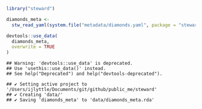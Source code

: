 
``` r
library("steward")
```

``` r
diamonds_meta <- 
  stw_read_yaml(system.file("metadata/diamonds.yaml", package = "steward"))
```

``` r
devtools::use_data(
  diamonds_meta, 
  overwrite = TRUE
)
```

    ## Warning: 'devtools::use_data' is deprecated.
    ## Use 'usethis::use_data()' instead.
    ## See help("Deprecated") and help("devtools-deprecated").

    ## ✔ Setting active project to '/Users/ijlyttle/Documents/git/github/public_me/steward'
    ## ✔ Creating 'data/'
    ## ✔ Saving 'diamonds_meta' to 'data/diamonds_meta.rda'
